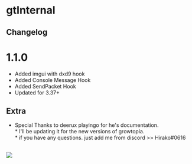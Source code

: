# gtInternal

## Changelog

# 1.1.0
* Added imgui with dxd9 hook
* Added Console Message Hook
* Added SendPacket Hook
* Updated for 3.37+

## Extra
* Special Thanks to deerux playingo for he's documentation.
<br />* I'll be updating it for the new versions of growtopia.
<br />* if you have any questions. just add me from discord >> Hirako#0616

<br /><img src="https://cdn.discordapp.com/attachments/710863839503188039/732985412150100048/ezgif.com-video-to-gif.gif">



